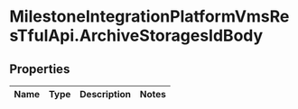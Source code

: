 # MilestoneIntegrationPlatformVmsResTfulApi.ArchiveStoragesIdBody

## Properties
Name | Type | Description | Notes
------------ | ------------- | ------------- | -------------
